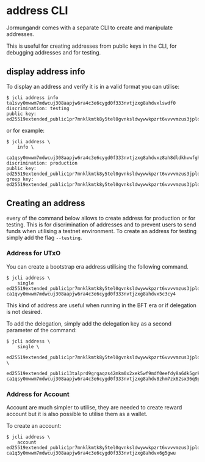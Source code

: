 # address CLI

Jormungandr comes with a separate CLI to create and manipulate addresses.

This is useful for creating addresses from public keys in the CLI,
for debugging addresses and for testing.

## display address info

To display an address and verify it is in a valid format you can utilise:

```
$ jcli address info ta1svy0mwwm7mdwcuj308aapjw6ra4c3e6cygd0f333nvtjzxg8ahdvxlswdf0
discrimination: testing
public key: ed25519extended_public1pr7mnklkmtk8y5tel0gvnksldwywwkpzrt6vvvvmzus3jpldmtps3t9h3a
```

or for example:

```
$ jcli address \
    info \
    ca1qsy0mwwm7mdwcuj308aapjw6ra4c3e6cygd0f333nvtjzxg8ahdvxz8ah8dldkhvwfghn77se8dp76uguavzyxh5cccek9epryr7mkkr8n7kgx
discrimination: production
public key: ed25519extended_public1pr7mnklkmtk8y5tel0gvnksldwywwkpzrt6vvvvmzus3jpldmtps3t9h3a
group key:  ed25519extended_public1pr7mnklkmtk8y5tel0gvnksldwywwkpzrt6vvvvmzus3jpldmtps3t9h3a
```

## Creating an address

every of the command below allows to create address for production or for testing.
This is for discrimination of addresses and to prevent users to send funds when utilising
a testnet environment. To create an address for testing simply add the flag `--testing`.

### Address for UTxO

You can create a bootstrap era address utilising the following command.

```
$ jcli address \
    single ed25519extended_public1pr7mnklkmtk8y5tel0gvnksldwywwkpzrt6vvvvmzus3jpldmtps3t9h3a
ca1qvy0mwwm7mdwcuj308aapjw6ra4c3e6cygd0f333nvtjzxg8ahdvx5c3cy4
```

This kind of address are useful when running in the BFT era or if delegation is not
desired.

To add the delegation, simply add the delegation key as a second parameter of the command:

```
$ jcli address \
    single \
    ed25519extended_public1pr7mnklkmtk8y5tel0gvnksldwywwkpzrt6vvvvmzus3jpldmtps3t9h3a \
    ed25519extended_public13talprd9grgaqzs42mkm0x2xek5wf9mdf0eefdy8a6dk5grka2gstrp3en
ca1qsy0mwwm7mdwcuj308aapjw6ra4c3e6cygd0f333nvtjzxg8ahdv8zhm7zx62sx36q9p24hdk7v5dndgujtk6jlnjj6g0m5mdgs8d653lpq5dq
```

### Address for Account

Account are much simpler to utilise, they are needed to create reward account
but it is also possible to utilise them as a wallet.

To create an account:

```
$ jcli address \
    account ed25519extended_public1pr7mnklkmtk8y5tel0gvnksldwywwkpzrt6vvvvmzus3jpldmtps3t9h3a
ca1q5y0mwwm7mdwcuj308aapjw6ra4c3e6cygd0f333nvtjzxg8ahdvx6g5gwu
```
